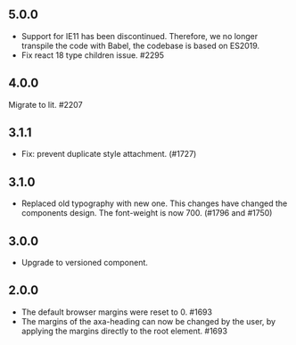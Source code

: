 ## 5.0.0

- Support for IE11 has been discontinued. Therefore, we no longer transpile the code with Babel, the codebase is based on ES2019.
- Fix react 18 type children issue. #2295

## 4.0.0

Migrate to lit. #2207

## 3.1.1

- Fix: prevent duplicate style attachment. (#1727)

## 3.1.0

- Replaced old typography with new one. This changes have changed the components design. The font-weight is now 700. (#1796 and #1750)

## 3.0.0

- Upgrade to versioned component.

## 2.0.0

- The default browser margins were reset to 0. #1693
- The margins of the axa-heading can now be changed by the user, by applying the margins directly to the root element. #1693
